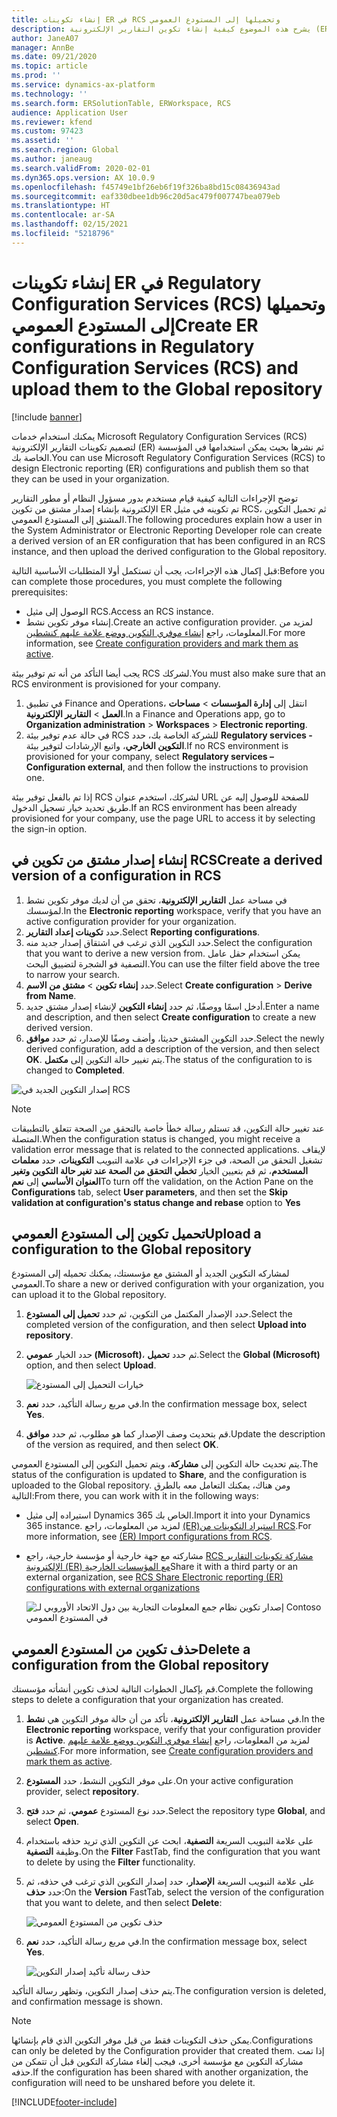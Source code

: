 ```yaml
---
title: إنشاء تكوينات ER في RCS وتحميلها إلى المستودع العمومي
description: يشرح هذه الموضوع كيفية إنشاء تكوين التقارير الإلكترونية (ER) في خدمات Microsoft Regulatory Configuration Services (RCS) وتحميلها إلى المستودع العمومي.
author: JaneA07
manager: AnnBe
ms.date: 09/21/2020
ms.topic: article
ms.prod: ''
ms.service: dynamics-ax-platform
ms.technology: ''
ms.search.form: ERSolutionTable, ERWorkspace, RCS
audience: Application User
ms.reviewer: kfend
ms.custom: 97423
ms.assetid: ''
ms.search.region: Global
ms.author: janeaug
ms.search.validFrom: 2020-02-01
ms.dyn365.ops.version: AX 10.0.9
ms.openlocfilehash: f45749e1bf26eb6f19f326ba8bd15c08436943ad
ms.sourcegitcommit: eaf330dbee1db96c20d5ac479f007747bea079eb
ms.translationtype: HT
ms.contentlocale: ar-SA
ms.lasthandoff: 02/15/2021
ms.locfileid: "5218796"
---
```

# <a name="create-er-configurations-in-regulatory-configuration-services-rcs-and-upload-them-to-the-global-repository"></a><span data-ttu-id="568f2-103">إنشاء تكوينات ER في Regulatory Configuration Services (RCS) وتحميلها إلى المستودع العمومي</span><span class="sxs-lookup"><span data-stu-id="568f2-103">Create ER configurations in Regulatory Configuration Services (RCS) and upload them to the Global repository</span></span>

[!include [banner](../includes/banner.md)]

<span data-ttu-id="568f2-104">يمكنك استخدام خدمات Microsoft Regulatory Configuration Services (RCS) لتصميم تكوينات التقارير الإلكترونية (ER) ثم نشرها بحيث يمكن استخدامها في المؤسسة الخاصة بك.</span><span class="sxs-lookup"><span data-stu-id="568f2-104">You can use Microsoft Regulatory Configuration Services (RCS) to design Electronic reporting (ER) configurations and publish them so that they can be used in your organization.</span></span>

<span data-ttu-id="568f2-105">توضح الإجراءات التالية كيفية قيام مستخدم بدور مسؤول النظام أو مطور التقارير الإلكترونية بإنشاء إصدار مشتق من تكوين ER تم تكوينه في مثيل RCS، ثم تحميل التكوين المشتق إلى المستودع العمومي.</span><span class="sxs-lookup"><span data-stu-id="568f2-105">The following procedures explain how a user in the System Administrator or Electronic Reporting Developer role can create a derived version of an ER configuration that has been configured in an RCS instance, and then upload the derived configuration to the Global repository.</span></span> 

<span data-ttu-id="568f2-106">قبل إكمال هذه الإجراءات، يجب أن تستكمل أولا المتطلبات الأساسية التالية:</span><span class="sxs-lookup"><span data-stu-id="568f2-106">Before you can complete those procedures, you must complete the following prerequisites:</span></span>

- <span data-ttu-id="568f2-107">الوصول إلى مثيل RCS.</span><span class="sxs-lookup"><span data-stu-id="568f2-107">Access an RCS instance.</span></span>
- <span data-ttu-id="568f2-108">إنشاء موفر تكوين نشط.</span><span class="sxs-lookup"><span data-stu-id="568f2-108">Create an active configuration provider.</span></span> <span data-ttu-id="568f2-109">لمزيد من المعلومات، راجع [إنشاء موفري التكوين ووضع علامة عليهم كنشطين](../../fin-ops-core/dev-itpro/analytics/tasks/er-configuration-provider-mark-it-active-2016-11.md).</span><span class="sxs-lookup"><span data-stu-id="568f2-109">For more information, see [Create configuration providers and mark them as active](../../fin-ops-core/dev-itpro/analytics/tasks/er-configuration-provider-mark-it-active-2016-11.md).</span></span>

<span data-ttu-id="568f2-110">يجب أيضا التأكد من أنه تم توفير بيئة RCS لشركك.</span><span class="sxs-lookup"><span data-stu-id="568f2-110">You must also make sure that an RCS environment is provisioned for your company.</span></span>

1. <span data-ttu-id="568f2-111">في تطبيق Finance and Operations، انتقل إلى **إدارة المؤسسات** \> **مساحات العمل** \> **التقارير الإلكترونية**.</span><span class="sxs-lookup"><span data-stu-id="568f2-111">In a Finance and Operations app, go to **Organization administration** \> **Workspaces** \> **Electronic reporting**.</span></span>
2. <span data-ttu-id="568f2-112">في حالة عدم توفير بيئة RCS للشركة الخاصة بك، حدد **Regulatory services - التكوين الخارجي**، واتبع الإرشادات لتوفير بيئة.</span><span class="sxs-lookup"><span data-stu-id="568f2-112">If no RCS environment is provisioned for your company, select **Regulatory services – Configuration external**, and then follow the instructions to provision one.</span></span>

<span data-ttu-id="568f2-113">إذا تم بالفعل توفير بيئة RCS لشركك، استخدم عنوان URL للصفحة للوصول إليه عن طريق تحديد خيار تسجيل الدخول.</span><span class="sxs-lookup"><span data-stu-id="568f2-113">If an RCS environment has been already provisioned for your company, use the page URL to access it by selecting the sign-in option.</span></span>

## <a name="create-a-derived-version-of-a-configuration-in-rcs"></a><span data-ttu-id="568f2-114">إنشاء إصدار مشتق من تكوين في RCS</span><span class="sxs-lookup"><span data-stu-id="568f2-114">Create a derived version of a configuration in RCS</span></span>

1. <span data-ttu-id="568f2-115">في مساحة عمل **التقارير الإلكترونية**، تحقق من أن لديك موفر تكوين نشط لمؤسسك.</span><span class="sxs-lookup"><span data-stu-id="568f2-115">In the **Electronic reporting** workspace, verify that you have an active configuration provider for your organization.</span></span> 
2. <span data-ttu-id="568f2-116">حدد **تكوينات إعداد التقارير‬**.</span><span class="sxs-lookup"><span data-stu-id="568f2-116">Select **Reporting configurations**.</span></span>
3. <span data-ttu-id="568f2-117">حدد التكوين الذي ترغب في اشتقاق إصدار جديد منه.</span><span class="sxs-lookup"><span data-stu-id="568f2-117">Select the configuration that you want to derive a new version from.</span></span> <span data-ttu-id="568f2-118">يمكن استخدام حقل عامل التصفية فو الشجرة لتضييق البحث.</span><span class="sxs-lookup"><span data-stu-id="568f2-118">You can use the filter field above the tree to narrow your search.</span></span>
4. <span data-ttu-id="568f2-119">حدد **إنشاء تكوين** \> **مشتق من الاسم**.</span><span class="sxs-lookup"><span data-stu-id="568f2-119">Select **Create configuration** \> **Derive from Name**.</span></span>
5. <span data-ttu-id="568f2-120">أدخل اسمًا ووصفًا، ثم حدد **إنشاء التكوين** لإنشاء إصدار مشتق جديد.</span><span class="sxs-lookup"><span data-stu-id="568f2-120">Enter a name and description, and then select **Create configuration** to create a new derived version.</span></span>
6. <span data-ttu-id="568f2-121">حدد التكوين المشتق حديثا، وأضف وصفًا للإصدار، ثم حدد **موافق**.</span><span class="sxs-lookup"><span data-stu-id="568f2-121">Select the newly derived configuration, add a description of the version, and then select **OK**.</span></span> <span data-ttu-id="568f2-122">يتم تغيير حالة التكوين إلى **مكتمل**.</span><span class="sxs-lookup"><span data-stu-id="568f2-122">The status of the configuration to is changed to **Completed**.</span></span>

![إصدار التكوين الجديد في RCS](media/RCS_CompleteConfig.JPG)

> [!NOTE]
> <span data-ttu-id="568f2-124">عند تغيير حالة التكوين، قد تستلم رسالة خطأ خاصة بالتحقق من الصحة تتعلق بالتطبيقات المتصلة.</span><span class="sxs-lookup"><span data-stu-id="568f2-124">When the configuration status is changed, you might receive a validation error message that is related to the connected applications.</span></span> <span data-ttu-id="568f2-125">لإيقاف تشغيل التحقق من الصحة، في جزء الإجراءات في علامة التبويب **التكوينات**، حدد **معلمات المستخدم**، ثم قم بتعيين الخيار **تخطي التحقق من الصحة عند تغير حالة التكوين وتغير العنوان الأساسي** إلى **نعم**</span><span class="sxs-lookup"><span data-stu-id="568f2-125">To turn off the validation, on the Action Pane on the **Configurations** tab, select **User parameters**, and then set the **Skip validation at configuration's status change and rebase** option to **Yes**</span></span> 

## <a name="upload-a-configuration-to-the-global-repository"></a><span data-ttu-id="568f2-126">تحميل تكوين إلى المستودع العمومي</span><span class="sxs-lookup"><span data-stu-id="568f2-126">Upload a configuration to the Global repository</span></span>

<span data-ttu-id="568f2-127">لمشاركه التكوين الجديد أو المشتق مع مؤسستك، يمكنك تحميله إلى المستودع العمومي.</span><span class="sxs-lookup"><span data-stu-id="568f2-127">To share a new or derived configuration with your organization, you can upload it to the Global repository.</span></span>

1. <span data-ttu-id="568f2-128">حدد الإصدار المكتمل من التكوين، ثم حدد **تحميل إلى المستودع**.</span><span class="sxs-lookup"><span data-stu-id="568f2-128">Select the completed version of the configuration, and then select **Upload into repository**.</span></span>
2. <span data-ttu-id="568f2-129">حدد الخيار **عمومي (Microsoft)**، ثم حدد **تحميل**.</span><span class="sxs-lookup"><span data-stu-id="568f2-129">Select the **Global (Microsoft)** option, and then select **Upload**.</span></span>

    ![خيارات التحميل إلى المستودع](media/RCS_Upload_to_GlobalRepo_options.JPG)

3. <span data-ttu-id="568f2-131">في مربع رسالة التأكيد، حدد **نعم**.</span><span class="sxs-lookup"><span data-stu-id="568f2-131">In the confirmation message box, select **Yes**.</span></span> 
4. <span data-ttu-id="568f2-132">قم بتحديث وصف الإصدار كما هو مطلوب، ثم حدد **موافق**.</span><span class="sxs-lookup"><span data-stu-id="568f2-132">Update the description of the version as required, and then select **OK**.</span></span> 

<span data-ttu-id="568f2-133">يتم تحديث حالة التكوين إلى **مشاركة**، ويتم تحميل التكوين إلى المستودع العمومي.</span><span class="sxs-lookup"><span data-stu-id="568f2-133">The status of the configuration is updated to **Share**, and the configuration is uploaded to the Global repository.</span></span> <span data-ttu-id="568f2-134">ومن هناك، يمكنك التعامل معه بالطرق التالية:</span><span class="sxs-lookup"><span data-stu-id="568f2-134">From there, you can work with it in the following ways:</span></span>

- <span data-ttu-id="568f2-135">استيراده إلى مثيل Dynamics 365 الخاص بك.</span><span class="sxs-lookup"><span data-stu-id="568f2-135">Import it into your Dynamics 365 instance.</span></span> <span data-ttu-id="568f2-136">لمزيد من المعلومات، راجع [ (ER)استيراد التكوينات من RCS](../../fin-ops-core/dev-itpro/analytics/tasks/import-configuration-rcs.md).</span><span class="sxs-lookup"><span data-stu-id="568f2-136">For more information, see [(ER) Import configurations from RCS](../../fin-ops-core/dev-itpro/analytics/tasks/import-configuration-rcs.md).</span></span>
- <span data-ttu-id="568f2-137">مشاركته مع جهة خارجية أو مؤسسة خارجية، راجع [RCS مشاركة تكوينات التقارير الإلكترونية (ER) مع المؤسسات الخارجية](rcs-global-repo-share-configuration.md)</span><span class="sxs-lookup"><span data-stu-id="568f2-137">Share it with a third party or an external organization, see [RCS Share Electronic reporting (ER) configurations with external organizations](rcs-global-repo-share-configuration.md)</span></span>

    ![إصدار تكوين نظام جمع المعلومات التجارية بين دول الاتحاد الأوروبي لـ Contoso في المستودع العمومي](media/RCS_Config_upload_GlobalRepo.JPG)

## <a name="delete-a-configuration-from-the-global-repository"></a><span data-ttu-id="568f2-139">حذف تكوين من المستودع العمومي</span><span class="sxs-lookup"><span data-stu-id="568f2-139">Delete a configuration from the Global repository</span></span>
<span data-ttu-id="568f2-140">قم بإكمال الخطوات التالية لحذف تكوين أنشأته مؤسستك.</span><span class="sxs-lookup"><span data-stu-id="568f2-140">Complete the following steps to delete a configuration that your organization has created.</span></span>

1. <span data-ttu-id="568f2-141">في مساحة عمل **التقارير الإلكترونية**، تأكد من أن حالة موفر التكوين هي **نشط**.</span><span class="sxs-lookup"><span data-stu-id="568f2-141">In the **Electronic reporting** workspace, verify that your configuration provider is **Active**.</span></span> <span data-ttu-id="568f2-142">لمزيد من المعلومات، راجع [إنشاء موفري التكوين ووضع علامة عليهم كنشطين](../../fin-ops-core/dev-itpro/analytics/tasks/er-configuration-provider-mark-it-active-2016-11.md).</span><span class="sxs-lookup"><span data-stu-id="568f2-142">For more information, see [Create configuration providers and mark them as active](../../fin-ops-core/dev-itpro/analytics/tasks/er-configuration-provider-mark-it-active-2016-11.md).</span></span>
2. <span data-ttu-id="568f2-143">على موفر التكوين النشط، حدد **المستودع**.</span><span class="sxs-lookup"><span data-stu-id="568f2-143">On your active configuration provider, select **repository**.</span></span>
3. <span data-ttu-id="568f2-144">حدد نوع المستودع **عمومي**، ثم حدد **فتح**.</span><span class="sxs-lookup"><span data-stu-id="568f2-144">Select the repository type **Global**, and select **Open**.</span></span>
4. <span data-ttu-id="568f2-145">على علامة التبويب السريعة **التصفية**، ابحث عن التكوين الذي تريد حذفه باستخدام وظيفة **التصفية**.</span><span class="sxs-lookup"><span data-stu-id="568f2-145">On the **Filter** FastTab, find the configuration that you want to delete by using the **Filter** functionality.</span></span>
5. <span data-ttu-id="568f2-146">على علامة التبويب السريعة **الإصدار**، حدد إصدار التكوين الذي ترغب في حذفه، ثم حدد **حذف**:</span><span class="sxs-lookup"><span data-stu-id="568f2-146">On the **Version** FastTab, select the version of the configuration that you want to delete, and then select **Delete**:</span></span>

    ![حذف تكوين من المستودع العمومي](media/RCS_Delete_from_GlobalRepo.JPG)

6. <span data-ttu-id="568f2-148">في مربع رسالة التأكيد، حدد **نعم**.</span><span class="sxs-lookup"><span data-stu-id="568f2-148">In the confirmation message box, select **Yes**.</span></span>

    ![حذف رسالة تأكيد إصدار التكوين](media/RCS_Delete_from_GlobalRepo_Msg.JPG)
 
<span data-ttu-id="568f2-150">يتم حذف إصدار التكوين، وتظهر رسالة التأكيد.</span><span class="sxs-lookup"><span data-stu-id="568f2-150">The configuration version is deleted, and confirmation message is shown.</span></span> 

> [!NOTE]
> <span data-ttu-id="568f2-151">يمكن حذف التكوينات فقط من قبل موفر التكوين الذي قام بإنشائها.</span><span class="sxs-lookup"><span data-stu-id="568f2-151">Configurations can only be deleted by the Configuration provider that created them.</span></span> <span data-ttu-id="568f2-152">إذا تمت مشاركة التكوين مع مؤسسة أخرى، فيجب إلغاء مشاركة التكوين  قبل أن تتمكن من حذفه.</span><span class="sxs-lookup"><span data-stu-id="568f2-152">If the configuration has been shared with another organization, the configuration will need to be unshared before you delete it.</span></span>
 


[!INCLUDE[footer-include](../../includes/footer-banner.md)]